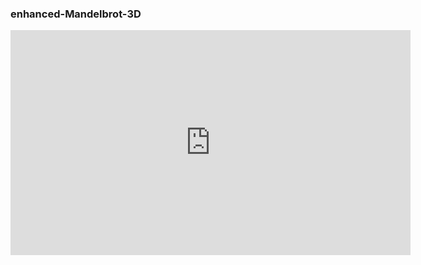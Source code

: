 ### enhanced-Mandelbrot-3D

<iframe width="640" height="360" frameborder="0" src="https://www.shadertoy.com/embed/fdB3zt?gui=true&t=10&paused=true&muted=false" allowfullscreen></iframe>
